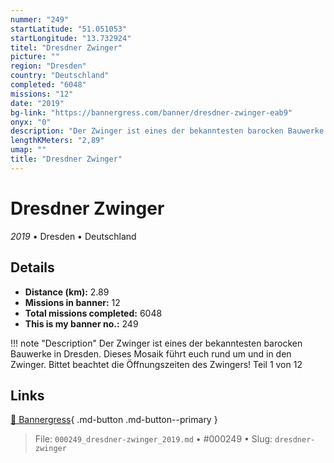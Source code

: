 ```yaml
---
nummer: "249"
startLatitude: "51.051053"
startLongitude: "13.732924"
titel: "Dresdner Zwinger"
picture: ""
region: "Dresden"
country: "Deutschland"
completed: "6048"
missions: "12"
date: "2019"
bg-link: "https://bannergress.com/banner/dresdner-zwinger-eab9"
onyx: "0"
description: "Der Zwinger ist eines der bekanntesten barocken Bauwerke in Dresden.\nDieses Mosaik führt euch rund um und in den Zwinger.\nBittet beachtet die Öffnungszeiten des Zwingers!\nTeil 1 von 12"
lengthKMeters: "2,89"
umap: ""
title: "Dresdner Zwinger"
---
```

# Dresdner Zwinger

*2019* • Dresden • Deutschland



## Details
- **Distance (km):** 2.89
- **Missions in banner:** 12
- **Total missions completed:** 6048
- **This is my banner no.:** 249


!!! note "Description"
    Der Zwinger ist eines der bekanntesten barocken Bauwerke in Dresden.
Dieses Mosaik führt euch rund um und in den Zwinger.
Bittet beachtet die Öffnungszeiten des Zwingers!
Teil 1 von 12



## Links
[🔗 Bannergress](https://bannergress.com/banner/dresdner-zwinger-eab9){ .md-button .md-button--primary }



> File: `000249_dresdner-zwinger_2019.md` • #000249 • Slug: `dresdner-zwinger`
